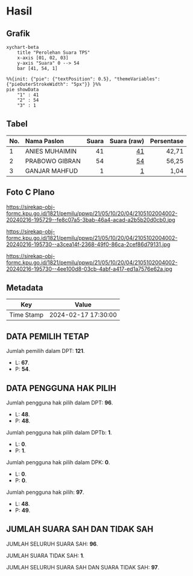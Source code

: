# Hasil

## Grafik

```mermaid
xychart-beta
    title "Perolehan Suara TPS"
    x-axis [01, 02, 03]
    y-axis "Suara" 0 --> 54
    bar [41, 54, 1]
```

```mermaid
%%{init: {"pie": {"textPosition": 0.5}, "themeVariables": {"pieOuterStrokeWidth": "5px"}} }%%
pie showData
    "1" : 41
    "2" : 54
    "3" : 1
```

## Tabel

| No. | Nama Paslon    | Suara | Suara (raw) | Persentase |
|:--- |:-------------- | -----:| -----------:| ----------:|
| 1   | ANIES MUHAIMIN | 41    | [41][p-1]   | 42,71      |
| 2   | PRABOWO GIBRAN | 54    | [54][p-2]   | 56,25      |
| 3   | GANJAR MAHFUD  | 1     | [1][p-3]    | 1,04       |


[p-1]: https://github.com/gigit-pemilu/pemilu-2024-21-kepulauan-riau/blob/main/pilpres/hitung-suara/sub/21-kepulauan-riau/sub/05-kepulauan-anambas/sub/10-kute-siantan/sub/2004-matak/sub/002-tps/sub/paslon-1.txt
[p-2]: https://github.com/gigit-pemilu/pemilu-2024-21-kepulauan-riau/blob/main/pilpres/hitung-suara/sub/21-kepulauan-riau/sub/05-kepulauan-anambas/sub/10-kute-siantan/sub/2004-matak/sub/002-tps/sub/paslon-2.txt
[p-3]: https://github.com/gigit-pemilu/pemilu-2024-21-kepulauan-riau/blob/main/pilpres/hitung-suara/sub/21-kepulauan-riau/sub/05-kepulauan-anambas/sub/10-kute-siantan/sub/2004-matak/sub/002-tps/sub/paslon-3.txt

## Foto C Plano

https://sirekap-obj-formc.kpu.go.id/1821/pemilu/ppwp/21/05/10/20/04/2105102004002-20240216-195729--fe8c07a5-3bab-46a4-acad-a2b5b20d0cb0.jpg

https://sirekap-obj-formc.kpu.go.id/1821/pemilu/ppwp/21/05/10/20/04/2105102004002-20240216-195730--a3cea14f-2368-49f0-86ca-2cef86d79131.jpg

https://sirekap-obj-formc.kpu.go.id/1821/pemilu/ppwp/21/05/10/20/04/2105102004002-20240216-195730--4ee100d8-03cb-4abf-a417-ed1a7576e62a.jpg


## Metadata

| Key        | Value               |
| ---------- | ------------------- |
| Time Stamp | 2024-02-17 17:30:00 |


## DATA PEMILIH TETAP

Jumlah pemilih dalam DPT: **121**.
 * L: **67**.
 * P: **54**.

## DATA PENGGUNA HAK PILIH

Jumlah pengguna hak pilih dalam DPT: **96**.
 * L: **48**.
 * P: **48**.

Jumlah pengguna hak pilih dalam DPTb: **1**.
 * L: **0**.
 * P: **1**.

Jumlah pengguna hak pilih dalam DPK: **0**.
 * L: **0**.
 * P: **0**.

Jumlah pengguna hak pilih: **97**.
 * L: **48**.
 * P: **49**.

## JUMLAH SUARA SAH DAN TIDAK SAH

JUMLAH SELURUH SUARA SAH: **96**.

JUMLAH SUARA TIDAK SAH: **1**.

JUMLAH SELURUH SUARA SAH DAN SUARA TIDAK SAH: **97**.


